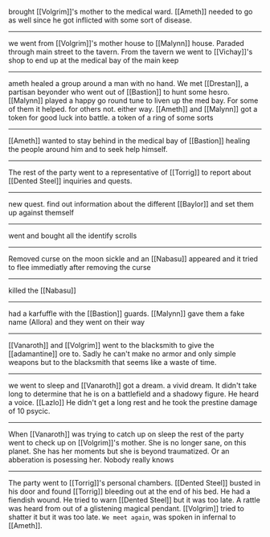 brought [[Volgrim]]'s mother to the medical ward. [[Ameth]] needed to go as well since he got inflicted with some sort of disease.

---

we went from [[Volgrim]]'s mother house to [[Malynn]] house. Paraded through main street to the tavern. From the tavern we went to [[Vichay]]'s shop to end up at the medical bay of the main keep

---

ameth healed a group around a man with no hand. We met [[Drestan]], a partisan beyonder who  went out of [[Bastion]] to hunt some hesro. [[Malynn]] played a happy go round tune to liven up the med bay. For some of them it helped. for others not. either way. [[Ameth]] and [[Malynn]] got a token for good luck into battle. a token of a ring of some sorts

---

[[Ameth]] wanted to stay behind in the medical bay of [[Bastion]] healing the people around him and to seek help himself. 

--- 

The rest of the party went to a representative of [[Torrig]] to report about [[Dented Steel]] inquiries and quests.

--- 

new quest. find out information about the different [[Baylor]] and set them up against themself

--- 

went and bought all the identify scrolls

--- 

Removed curse on the moon sickle and an [[Nabasu]] appeared and it tried to flee immediatly after removing the curse

---

killed the [[Nabasu]]

---

had a karfuffle with the [[Bastion]] guards. [[Malynn]] gave them a fake name (Allora) and they went on their way

---

[[Vanaroth]] and [[Volgrim]] went to the blacksmith to give the  [[adamantine]] ore to. Sadly he can't make no armor and only simple weapons but to the blacksmith that seems like a waste of time. 

--- 

we went to sleep and [[Vanaroth]] got a dream. a vivid dream. It didn't take long to determine that he is on a battlefield and a shadowy figure. He heard a voice. [[Lazlo]]  He didn't get a long rest and he took the prestine damage of 10 psycic.

---

When [[Vanaroth]] was trying to catch up on sleep the rest of the party went to check up on [[Volgrim]]'s mother. She is no longer sane, on this planet. She has her moments but she is beyond traumatized. Or an abberation is posessing her. Nobody really knows

---

The party went to [[Torrig]]'s personal chambers. [[Dented Steel]] busted in his door and found [[Torrig]] bleeding out at the end of his bed. He had a fiendish wound. He tried to warn [[Dented Steel]] but it was too late. A rattle was heard from out of a glistening magical pendant. [[Volgrim]] tried to shatter it but it was too late. `We meet again`,  was spoken in infernal to [[Ameth]].
